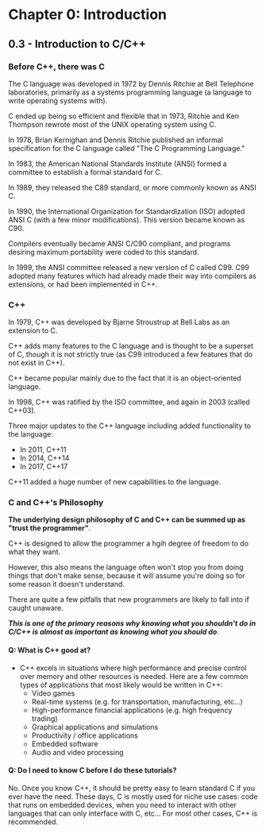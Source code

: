 # Chapter 0: Introduction

## 0.3 - Introduction to C/C++

### Before C++, there was C

The C language was developed in 1972 by Dennis Ritchie at Bell Telephone laboratories, primarily as a systems programming language (a language to write operating systems with).

C ended up being so efficient and flexible that in 1973, Ritchie and Ken Thompson rewrote most of the UNIX operating system using C.

In 1978, Brian Kernighan and Dennis Ritchie published an informal specification for the C language called "The C Programming Language."

In 1983, the American National Standards Institute (ANSI) formed a committee to establish a formal standard for C. 

In 1989, they released the C89 standard, or more commonly known as ANSI C.

In 1990, the International Organization for Standardization (ISO) adopted ANSI C (with a few minor modifications). This version became known as C90.

Compilers eventually became ANSI C/C90 compliant, and programs desiring maximum portability were coded to this standard.

In 1999, the ANSI committee released a new version of C called C99. C99 adopted many features which had already made their way into compilers as extensions, or had been implemented in C++.

### C++

In 1979, C++ was developed by Bjarne Stroustrup at Bell Labs as an extension to C.

C++ adds many features to the C language and is thought to be a superset of C, though it is not strictly true (as C99 introduced a few features that do not exist in C++). 

C++ became popular mainly due to the fact that it is an object-oriented language.

In 1998, C++ was ratified by the ISO committee, and again in 2003 (called C++03).

Three major updates to the C++ language including added functionality to the language:

- In 2011, C++11
- In 2014, C++14
- In 2017, C++17

C++11 added a huge number of new capabilities to the language.

### C and C++'s Philosophy

**The underlying design philosophy of C and C++ can be summed up as "trust the programmer"**.

C++ is designed to allow the programmer a hgih degree of freedom to do what they want.

However, this also means the language often won't stop you from doing things that don't make sense, because it will assume you're doing so for some reason it doesn't understand.

There are quite a few pitfalls that new programmers are likely to fall into if caught unaware.

**_This is one of the primary reasons why knowing what you shouldn't do in C/C++ is almost as important as knowing what you should do_**.

#### Q: What is C++ good at?

- C++ excels in situations where high performance and precise control over memory and other resources is needed. Here are a few common types of applications that most likely would be written in C++:
  - Video games
  - Real-time systems (e.g. for transportation, manufacturing, etc...)
  - High-performance financial applications (e.g. high frequency trading)
  - Graphical applications and simulations
  - Productivity / office applications
  - Embedded software
  - Audio and video processing

#### Q: Do I need to know C before I do these tutorials?

No. Once you know C++, it should be pretty easy to learn standard C if you ever have the need. These days, C is mostly used for niche use cases: code that runs on embedded devices, when you need to interact with other languages that can only interface with C, etc… For most other cases, C++ is recommended.